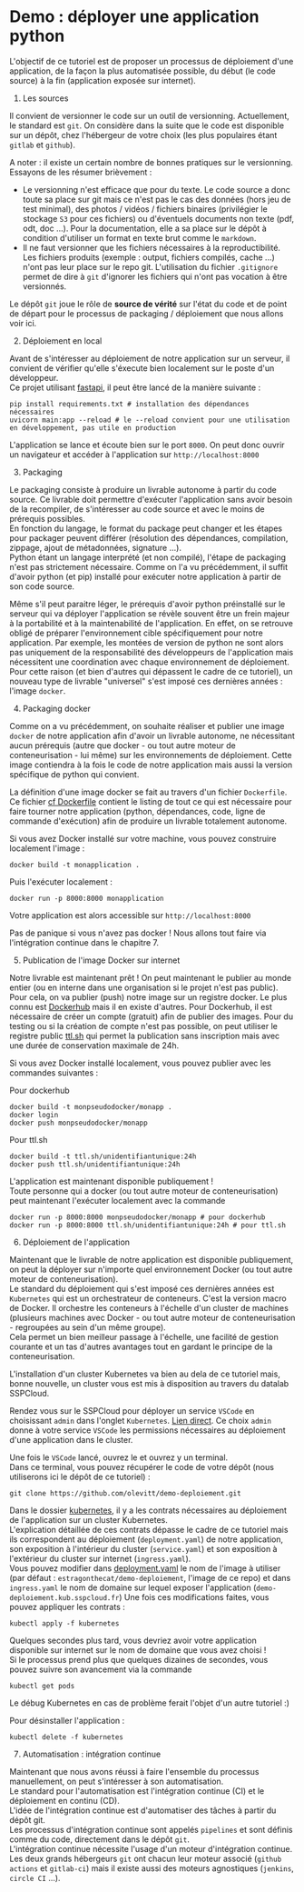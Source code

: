 # Demo : déployer une application python

L'objectif de ce tutoriel est de proposer un processus de déploiement d'une application, de la façon la plus automatisée possible, du début (le code source) à la fin (application exposée sur internet).

1. Les sources

Il convient de versionner le code sur un outil de versionning. Actuellement, le standard est `git`. On considère dans la suite que le code est disponible sur un dépôt, chez l'hébergeur de votre choix (les plus populaires étant `gitlab` et `github`).

A noter : il existe un certain nombre de bonnes pratiques sur le versionning. Essayons de les résumer brièvement :

- Le versionning n'est efficace que pour du texte. Le code source a donc toute sa place sur git mais ce n'est pas le cas des données (hors jeu de test minimal), des photos / vidéos / fichiers binaires (privilégier le stockage `S3` pour ces fichiers) ou d'éventuels documents non texte (pdf, odt, doc ...). Pour la documentation, elle a sa place sur le dépôt à condition d'utiliser un format en texte brut comme le `markdown`.
- Il ne faut versionner que les fichiers nécessaires à la reproductibilité. Les fichiers produits (exemple : output, fichiers compilés, cache ...) n'ont pas leur place sur le repo git. L'utilisation du fichier `.gitignore` permet de dire à `git` d'ignorer les fichiers qui n'ont pas vocation à être versionnés.

Le dépôt `git` joue le rôle de **source de vérité** sur l'état du code et de point de départ pour le processus de packaging / déploiement que nous allons voir ici.

2. Déploiement en local

Avant de s'intéresser au déploiement de notre application sur un serveur, il convient de vérifier qu'elle s'éxecute bien localement sur le poste d'un développeur.  
Ce projet utilisant [fastapi](https://fastapi.tiangolo.com/), il peut être lancé de la manière suivante :

```
pip install requirements.txt # installation des dépendances nécessaires
uvicorn main:app --reload # le --reload convient pour une utilisation en développement, pas utile en production
```

L'application se lance et écoute bien sur le port `8000`. On peut donc ouvrir un navigateur et accéder à l'application sur `http://localhost:8000`

3. Packaging

Le packaging consiste à produire un livrable autonome à partir du code source. Ce livrable doit permettre d'exécuter l'application sans avoir besoin de la recompiler, de s'intéresser au code source et avec le moins de prérequis possibles.  
En fonction du langage, le format du package peut changer et les étapes pour packager peuvent différer (résolution des dépendances, compilation, zippage, ajout de métadonnées, signature ...).  
Python étant un langage interprété (et non compilé), l'étape de packaging n'est pas strictement nécessaire. Comme on l'a vu précédemment, il suffit d'avoir python (et pip) installé pour exécuter notre application à partir de son code source.

Même s'il peut paraitre léger, le prérequis d'avoir python préinstallé sur le serveur qui va déployer l'application se révèle souvent être un frein majeur à la portabilité et à la maintenabilité de l'application. En effet, on se retrouve obligé de préparer l'environnement cible spécifiquement pour notre application. Par exemple, les montées de version de python ne sont alors pas uniquement de la responsabilité des développeurs de l'application mais nécessitent une coordination avec chaque environnement de déploiement.  
Pour cette raison (et bien d'autres qui dépassent le cadre de ce tutoriel), un nouveau type de livrable "universel" s'est imposé ces dernières années : l'image `docker`.

4. Packaging docker

Comme on a vu précédemment, on souhaite réaliser et publier une image `docker` de notre application afin d'avoir un livrable autonome, ne nécessitant aucun prérequis (autre que docker - ou tout autre moteur de conteneurisation - lui même) sur les environnements de déploiement. Cette image contiendra à la fois le code de notre application mais aussi la version spécifique de python qui convient.

La définition d'une image docker se fait au travers d'un fichier `Dockerfile`.  
Ce fichier [cf Dockerfile](Dockerfile) contient le listing de tout ce qui est nécessaire pour faire tourner notre application (python, dépendances, code, ligne de commande d'exécution) afin de produire un livrable totalement autonome.

Si vous avez Docker installé sur votre machine, vous pouvez construire localement l'image :

```
docker build -t monapplication .
```

Puis l'exécuter localement :

```
docker run -p 8000:8000 monapplication
```

Votre application est alors accessible sur `http://localhost:8000`

Pas de panique si vous n'avez pas docker ! Nous allons tout faire via l'intégration continue dans le chapitre 7.

5. Publication de l'image Docker sur internet

Notre livrable est maintenant prêt ! On peut maintenant le publier au monde entier (ou en interne dans une organisation si le projet n'est pas public). Pour cela, on va publier (push) notre image sur un registre docker.
Le plus connu est [Dockerhub](https://hub.docker.com/) mais il en existe d'autres. Pour Dockerhub, il est nécessaire de créer un compte (gratuit) afin de publier des images. Pour du testing ou si la création de compte n'est pas possible, on peut utiliser le registre public [ttl.sh](https://ttl.sh/) qui permet la publication sans inscription mais avec une durée de conservation maximale de 24h.

Si vous avez Docker installé localement, vous pouvez publier avec les commandes suivantes :

Pour dockerhub

```
docker build -t monpseudodocker/monapp .
docker login
docker push monpseudodocker/monapp
```

Pour ttl.sh

```
docker build -t ttl.sh/unidentifiantunique:24h
docker push ttl.sh/unidentifiantunique:24h
```

L'application est maintenant disponible publiquement !  
Toute personne qui a docker (ou tout autre moteur de conteneurisation) peut maintenant l'exécuter localement avec la commande

```
docker run -p 8000:8000 monpseudodocker/monapp # pour dockerhub
docker run -p 8000:8000 ttl.sh/unidentifiantunique:24h # pour ttl.sh
```

6. Déploiement de l'application

Maintenant que le livrable de notre application est disponible publiquement, on peut la déployer sur n'importe quel environnement Docker (ou tout autre moteur de conteneurisation).  
Le standard du déploiement qui s'est imposé ces dernières années est `Kubernetes` qui est un orchestrateur de conteneurs. C'est la version macro de Docker. Il orchestre les conteneurs à l'échelle d'un cluster de machines (plusieurs machines avec Docker - ou tout autre moteur de conteneurisation - regroupées au sein d'un même groupe).  
Cela permet un bien meilleur passage à l'échelle, une facilité de gestion courante et un tas d'autres avantages tout en gardant le principe de la conteneurisation.

L'installation d'un cluster Kubernetes va bien au dela de ce tutoriel mais, bonne nouvelle, un cluster vous est mis à disposition au travers du datalab SSPCloud.

Rendez vous sur le SSPCloud pour déployer un service `VSCode` en choisissant `admin` dans l'onglet `Kubernetes`. [Lien direct](https://datalab.sspcloud.fr/launcher/inseefrlab-helm-charts-datascience/vscode?autoLaunch=false&kubernetes.role=%C2%ABadmin%C2%BB). Ce choix `admin` donne à votre service `VSCode` les permissions nécessaires au déploiement d'une application dans le cluster.

Une fois le `VSCode` lancé, ouvrez le et ouvrez y un terminal.  
Dans ce terminal, vous pouvez récupérer le code de votre dépôt (nous utiliserons ici le dépôt de ce tutoriel) :

```
git clone https://github.com/olevitt/demo-deploiement.git
```

Dans le dossier [kubernetes](kubernetes), il y a les contrats nécessaires au déploiement de l'application sur un cluster Kubernetes.  
L'explication détaillée de ces contrats dépasse le cadre de ce tutoriel mais ils correspondent au déploiement (`deployment.yaml`) de notre application, son exposition à l'intérieur du cluster (`service.yaml`) et son exposition à l'extérieur du cluster sur internet (`ingress.yaml`).  
Vous pouvez modifier dans [deployment.yaml](kubernetes/deployment.yaml) le nom de l'image à utiliser (par défaut : `estragonthecat/demo-deploiement`, l'image de ce repo) et dans `ingress.yaml` le nom de domaine sur lequel exposer l'application (`demo-deploiement.kub.sspcloud.fr`)
Une fois ces modifications faites, vous pouvez appliquer les contrats :

```
kubectl apply -f kubernetes
```

Quelques secondes plus tard, vous devriez avoir votre application disponible sur internet sur le nom de domaine que vous avez choisi !  
Si le processus prend plus que quelques dizaines de secondes, vous pouvez suivre son avancement via la commande

```
kubectl get pods
```

Le débug Kubernetes en cas de problème ferait l'objet d'un autre tutoriel :)

Pour désinstaller l'application :

```
kubectl delete -f kubernetes
```

7. Automatisation : intégration continue

Maintenant que nous avons réussi à faire l'ensemble du processus manuellement, on peut s'intéresser à son automatisation.  
Le standard pour l'automatisation est l'intégration continue (CI) et le déploiement en continu (CD).  
L'idée de l'intégration continue est d'automatiser des tâches à partir du dépôt git.  
Les processus d'intégration continue sont appelés `pipelines` et sont définis comme du code, directement dans le dépôt `git`.  
L'intégration continue nécessite l'usage d'un moteur d'intégration continue. Les deux grands hébergeurs `git` ont chacun leur moteur associé (`github actions` et `gitlab-ci`) mais il existe aussi des moteurs agnostiques (`jenkins`, `circle CI` ...).
